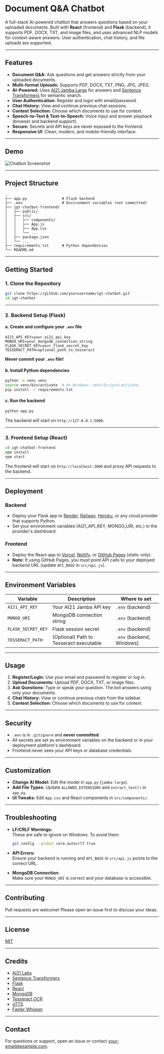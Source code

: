 # Document Q&A Chatbot

A full-stack AI-powered chatbot that answers questions based on your uploaded documents. Built with **React** (frontend) and **Flask** (backend), it supports PDF, DOCX, TXT, and image files, and uses advanced NLP models for context-aware answers. User authentication, chat history, and file uploads are supported.

---

## Features

- **Document Q&A:** Ask questions and get answers strictly from your uploaded documents.
- **Multi-format Uploads:** Supports PDF, DOCX, TXT, PNG, JPG, JPEG.
- **AI-Powered:** Uses [AI21 Jamba Large](https://www.ai21.com/) for answers and [Sentence Transformers](https://www.sbert.net/) for semantic search.
- **User Authentication:** Register and login with email/password.
- **Chat History:** View and continue previous chat sessions.
- **Context Selection:** Choose which documents to use for context.
- **Speech-to-Text & Text-to-Speech:** Voice input and answer playback (browser and backend support).
- **Secure:** Secrets and API keys are never exposed to the frontend.
- **Responsive UI:** Clean, modern, and mobile-friendly interface.

---

## Demo

![Chatbot Screenshot](./screenshot.png)

---

## Project Structure

```
.
├── app.py                # Flask backend
├── .env                  # Environment variables (not committed)
├── igt-chatbot-frontend/
│   ├── public/
│   ├── src/
│   │   ├── components/
│   │   ├── App.js
│   │   ├── App.css
│   │   └── ...
│   ├── package.json
│   └── ...
├── requirements.txt      # Python dependencies
└── README.md
```

---

## Getting Started

### 1. Clone the Repository

```bash
git clone https://github.com/yourusername/igt-chatbot.git
cd igt-chatbot
```

---

### 2. Backend Setup (Flask)

#### a. Create and configure your `.env` file

```env
AI21_API_KEY=your_ai21_api_key
MONGO_URI=your_mongodb_connection_string
FLASK_SECRET_KEY=your_flask_secret_key
TESSERACT_PATH=optional_path_to_tesseract
```

**Never commit your `.env` file!**

#### b. Install Python dependencies

```bash
python -m venv venv
source venv/bin/activate  # On Windows: venv\Scripts\activate
pip install -r requirements.txt
```

#### c. Run the backend

```bash
python app.py
```

The backend will start on `http://127.0.0.1:5000`.

---

### 3. Frontend Setup (React)

```bash
cd igt-chatbot-frontend
npm install
npm start
```

The frontend will start on `http://localhost:3000` and proxy API requests to the backend.

---

## Deployment

### Backend

- Deploy your Flask app to [Render](https://render.com/), [Railway](https://railway.app/), [Heroku](https://heroku.com/), or any cloud provider that supports Python.
- Set your environment variables (AI21_API_KEY, MONGO_URI, etc.) in the provider's dashboard.

### Frontend

- Deploy the React app to [Vercel](https://vercel.com/), [Netlify](https://netlify.com/), or [GitHub Pages](https://pages.github.com/) (static only).
- **Note:** If using GitHub Pages, you must point API calls to your deployed backend URL (update `API_BASE` in `src/api.js`).

---

## Environment Variables

| Variable           | Description                                 | Where to set                |
|--------------------|---------------------------------------------|-----------------------------|
| `AI21_API_KEY`     | Your AI21 Jamba API key                     | `.env` (backend)            |
| `MONGO_URI`        | MongoDB connection string                   | `.env` (backend)            |
| `FLASK_SECRET_KEY` | Flask session secret                        | `.env` (backend)            |
| `TESSERACT_PATH`   | (Optional) Path to Tesseract executable     | `.env` (backend, Windows)   |

---

## Usage

1. **Register/Login:** Use your email and password to register or log in.
2. **Upload Documents:** Upload PDF, DOCX, TXT, or image files.
3. **Ask Questions:** Type or speak your question. The bot answers using only your documents.
4. **Chat History:** View or continue previous chats from the sidebar.
5. **Context Selection:** Choose which documents to use for context.

---

## Security

- `.env` is in `.gitignore` and **never committed**.
- All secrets are set as environment variables on the backend or in your deployment platform's dashboard.
- Frontend never sees your API keys or database credentials.

---

## Customization

- **Change AI Model:** Edit the model in `app.py` (`jamba-large`).
- **Add File Types:** Update `ALLOWED_EXTENSIONS` and `extract_text()` in `app.py`.
- **UI Tweaks:** Edit `App.css` and React components in `src/components/`.

---

## Troubleshooting

- **LF/CRLF Warnings:**  
  These are safe to ignore on Windows. To avoid them:
  ```bash
  git config --global core.autocrlf true
  ```

- **API Errors:**  
  Ensure your backend is running and `API_BASE` in `src/api.js` points to the correct URL.

- **MongoDB Connection:**  
  Make sure your `MONGO_URI` is correct and your database is accessible.

---

## Contributing

Pull requests are welcome! Please open an issue first to discuss your ideas.

---

## License

[MIT](LICENSE)

---

## Credits

- [AI21 Labs](https://www.ai21.com/)
- [Sentence Transformers](https://www.sbert.net/)
- [Flask](https://flask.palletsprojects.com/)
- [React](https://react.dev/)
- [MongoDB](https://www.mongodb.com/)
- [Tesseract OCR](https://github.com/tesseract-ocr/tesseract)
- [gTTS](https://pypi.org/project/gTTS/)
- [Faster Whisper](https://github.com/SYSTRAN/faster-whisper)

---

## Contact

For questions or support, open an issue or contact [your-email@example.com](mailto:your-email@example.com).
